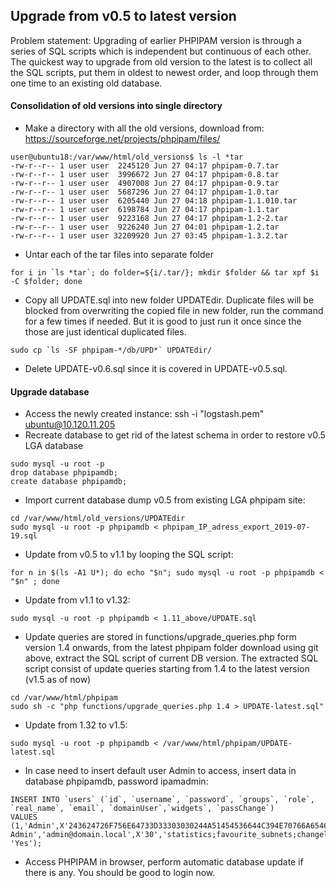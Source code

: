 ## Upgrade from v0.5 to latest version

Problem statement: Upgrading of earlier PHPIPAM version is through a series of SQL scripts which is independent but continuous of each other. The quickest way to upgrade from old version to the latest is to collect all the SQL scripts, put them in oldest to newest order, and loop through them one time to an existing old database. 

#### Consolidation of old versions into single directory

- Make a directory with all the old versions, download from: https://sourceforge.net/projects/phpipam/files/

```
user@ubuntu18:/var/www/html/old_versions$ ls -l *tar
-rw-r--r-- 1 user user  2245120 Jun 27 04:17 phpipam-0.7.tar
-rw-r--r-- 1 user user  3996672 Jun 27 04:17 phpipam-0.8.tar
-rw-r--r-- 1 user user  4907008 Jun 27 04:17 phpipam-0.9.tar
-rw-r--r-- 1 user user  5687296 Jun 27 04:17 phpipam-1.0.tar
-rw-r--r-- 1 user user  6205440 Jun 27 04:18 phpipam-1.1.010.tar
-rw-r--r-- 1 user user  6198784 Jun 27 04:17 phpipam-1.1.tar
-rw-r--r-- 1 user user  9223168 Jun 27 04:17 phpipam-1.2-2.tar
-rw-r--r-- 1 user user  9226240 Jun 27 04:01 phpipam-1.2.tar
-rw-r--r-- 1 user user 32209920 Jun 27 03:45 phpipam-1.3.2.tar
```

- Untar each of the tar files into separate folder

```
for i in `ls *tar`; do folder=${i/.tar/}; mkdir $folder && tar xpf $i -C $folder; done
```

- Copy all UPDATE.sql into new folder UPDATEdir. Duplicate files will be blocked from overwriting the copied file in new folder, run the command for a few times if needed. But it is good to just run it once since the those are just identical duplicated files.

```
sudo cp `ls -SF phpipam-*/db/UPD*` UPDATEdir/
```

- Delete UPDATE-v0.6.sql since it is covered in UPDATE-v0.5.sql.

#### Upgrade database

- Access the newly created instance: ssh -i "logstash.pem" ubuntu@10.120.11.205
- Recreate database to get rid of the latest schema in order to restore v0.5 LGA database

```
sudo mysql -u root -p
drop database phpipamdb;
create database phpipamdb;
```

- Import current database dump v0.5 from existing LGA phpipam site:

```
cd /var/www/html/old_versions/UPDATEdir
sudo mysql -u root -p phpipamdb < phpipam_IP_adress_export_2019-07-19.sql
```

- Update from v0.5 to v1.1 by looping the SQL script:

```
for n in $(ls -A1 U*); do echo "$n"; sudo mysql -u root -p phpipamdb < "$n" ; done
```

- Update from v1.1 to v1.32:

```
sudo mysql -u root -p phpipamdb < 1.11_above/UPDATE.sql
```

- Update queries are stored in functions/upgrade_queries.php form version 1.4 onwards, from the latest phpipam folder download using git above, extract the SQL script of current DB version. The extracted SQL script consist of update queries starting from 1.4 to the latest version (v1.5 as of now)

```
cd /var/www/html/phpipam
sudo sh -c "php functions/upgrade_queries.php 1.4 > UPDATE-latest.sql"
```

- Update from 1.32 to v1.5:

```
sudo mysql -u root -p phpipamdb < /var/www/html/phpipam/UPDATE-latest.sql
```

- In case need to insert default user Admin to access, insert data in database phpipamdb, password ipamadmin:

```
INSERT INTO `users` (`id`, `username`, `password`, `groups`, `role`, `real_name`, `email`, `domainUser`,`widgets`, `passChange`)
VALUES (1,'Admin',X'243624726F756E64733D33303030244A51454536644C394E70766A6546733424524B3558336F6132382E557A742F6835564166647273766C56652E3748675155594B4D58544A5573756438646D5766507A5A51506252626B38784A6E314B797974342E64576D346E4A4959684156326D624F5A33672E',X'','Administrator','phpIPAM Admin','admin@domain.local',X'30','statistics;favourite_subnets;changelog;access_logs;error_logs;top10_hosts_v4', 'Yes');
```

- Access PHPIPAM in browser, perform automatic database update if there is any. You should be good to login now.


